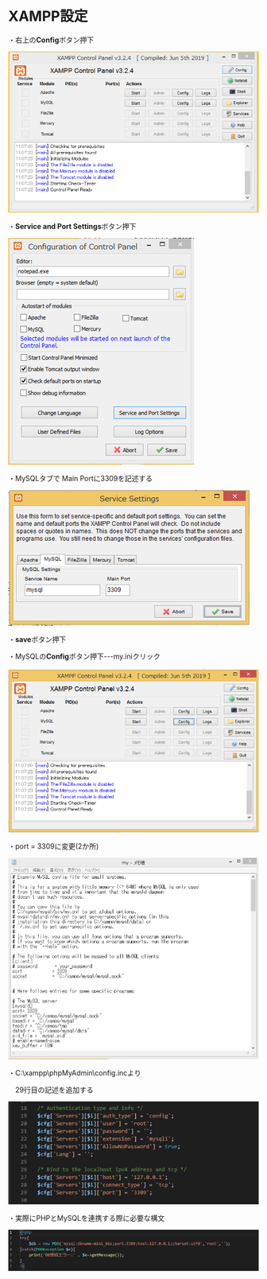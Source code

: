 # XAMPP設定

・右上の**Config**ボタン押下

![画像](img/XAMMP%E3%82%B3%E3%83%B3%E3%83%88%E3%83%AD%E3%83%BC%E3%83%AB%E3%83%91%E3%83%8D%E3%83%AB.PNG)

・**Service and Port Settings**ボタン押下

![画像](img/XAMMP2.PNG)

・MySQLタブで Main Portに3309を記述する

![画像](img/XAMMP3.PNG)

・**save**ボタン押下

・MySQLの**Config**ボタン押下---my.iniクリック

  
![画像](img/XAMMP4.PNG)
  
・port = 3309に変更(2か所)

![画像](img/XAMMP5.PNG)

・C:\xampp\phpMyAdmin\config.incより

　29行目の記述を追加する

![画像](img/XAMMP6.PNG)

・実際にPHPとMySQLを連携する際に必要な構文

![画像](img/XAMMP7.PNG)
